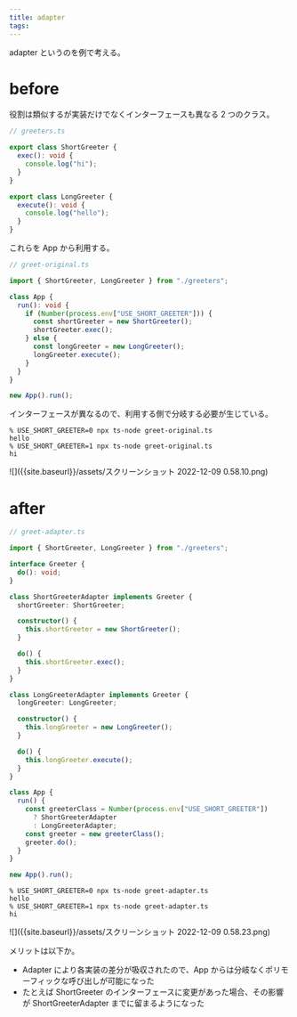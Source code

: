 ```yaml
---
title: adapter
tags:
---
```


adapter というのを例で考える。

# before

役割は類似するが実装だけでなくインターフェースも異なる 2 つのクラス。

```typescript
// greeters.ts

export class ShortGreeter {
  exec(): void {
    console.log("hi");
  }
}

export class LongGreeter {
  execute(): void {
    console.log("hello");
  }
}
```

これらを App から利用する。

```typescript
// greet-original.ts

import { ShortGreeter, LongGreeter } from "./greeters";

class App {
  run(): void {
    if (Number(process.env["USE_SHORT_GREETER"])) {
      const shortGreeter = new ShortGreeter();
      shortGreeter.exec();
    } else {
      const longGreeter = new LongGreeter();
      longGreeter.execute();
    }
  }
}

new App().run();
```

インターフェースが異なるので、利用する側で分岐する必要が生じている。

```
% USE_SHORT_GREETER=0 npx ts-node greet-original.ts
hello
% USE_SHORT_GREETER=1 npx ts-node greet-original.ts
hi
```

![]({{site.baseurl}}/assets/スクリーンショット 2022-12-09 0.58.10.png)

# after

```typescript
// greet-adapter.ts

import { ShortGreeter, LongGreeter } from "./greeters";

interface Greeter {
  do(): void;
}

class ShortGreeterAdapter implements Greeter {
  shortGreeter: ShortGreeter;

  constructor() {
    this.shortGreeter = new ShortGreeter();
  }

  do() {
    this.shortGreeter.exec();
  }
}

class LongGreeterAdapter implements Greeter {
  longGreeter: LongGreeter;

  constructor() {
    this.longGreeter = new LongGreeter();
  }

  do() {
    this.longGreeter.execute();
  }
}

class App {
  run() {
    const greeterClass = Number(process.env["USE_SHORT_GREETER"])
      ? ShortGreeterAdapter
      : LongGreeterAdapter;
    const greeter = new greeterClass();
    greeter.do();
  }
}

new App().run();
```

```
% USE_SHORT_GREETER=0 npx ts-node greet-adapter.ts
hello
% USE_SHORT_GREETER=1 npx ts-node greet-adapter.ts
hi
```

![]({{site.baseurl}}/assets/スクリーンショット 2022-12-09 0.58.23.png)

メリットは以下か。

- Adapter により各実装の差分が吸収されたので、App からは分岐なくポリモーフィックな呼び出しが可能になった
- たとえば ShortGreeter のインターフェースに変更があった場合、その影響が ShortGreeterAdapter までに留まるようになった
